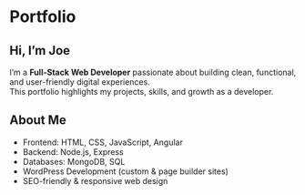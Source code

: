 # Portfolio
## Hi, I’m Joe

I’m a **Full-Stack Web Developer** passionate about building clean, functional, and user-friendly digital experiences.  
This portfolio highlights my projects, skills, and growth as a developer.

##  About Me
-  Frontend: HTML, CSS, JavaScript, Angular
-  Backend: Node.js, Express
-  Databases: MongoDB, SQL
-  WordPress Development (custom & page builder sites)
-  SEO-friendly & responsive web design
